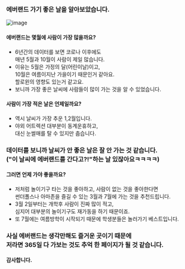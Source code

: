 ### 에버랜드 가기 좋은 날을 알아보았습니다.
![image](https://github.com/minseok06/EV/assets/121544294/b5b165ff-7bd5-4a46-af95-6ec76ac90ea0)
#### 에버랜드는 몇월에 사람이 가장 많을까요?
- 6년간의 데이터를 보면 코로나 이후에도<br>매년 5월과 10월이 사람이 제일 많습니다.
- 이유는 5월은 가정의 달(어린이날)이고, <br>10월은 여름이지난 가을이기 때문인거 같아요.<br>할로윈의 영향도 있는거 같고요.
- 보니까 가장 좋은 날씨에 사람들이 많이 가는 것을 알 수 있었습니다.
#### 사람이 가장 적은 날은 언제일까요?
- 역시 날씨가 가장 추운 1,2월입니다.
- 야외 어트렉션 대부분이 동계운휴하고,
<br>대신 눈썰매를 탈 수 있지만 춥습니다.<br>
### 데이터를 보니까 날씨가 안 좋은 날은 잘 안 가는 것 같습니다.<br>("이 날씨에 에버랜드를 간다고?!"하는 날 있잖아요ㅋㅋㅋㅋ)
#### 그러면 언제 가야 좋을까요?
- 저처럼 놀이기구 타는 것을 좋아하고, 사람이 없는 것을 좋아한다면<br>썬더폴스나 아마존을 즐길 수 있는 3월과 7월에 가는 것을 추천드립니다.
- 3월 2일부터는 개학후 사람이 진짜 많이 적고, <br>심지어 대부분의 놀이기구도 재가동을 하기 때문이죠.
- 또 7월에는 여름방학이 시작되기 때문에 학생분들은 놀러가기 베스트입니다.

### 사실 에버랜드는 생각만해도 즐거운 곳이기 때문에<br>저라면 365일 다 가보는 것도 추억 한 페이지가 될 것 같습니다.

#### 감사합니다.

